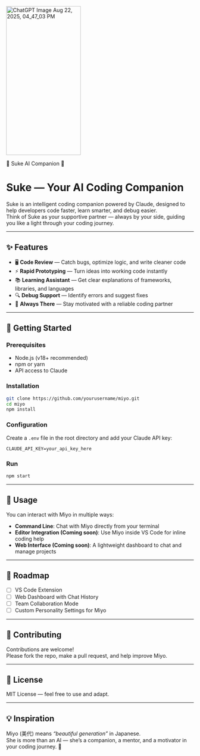 <img width="200" height="400" alt="ChatGPT Image Aug 22, 2025, 04_47_03 PM" src="https://github.com/user-attachments/assets/a1809365-b098-4481-b7bb-7a05a3866b20" />

🌸 Suke AI Companion 🌸

# Suke — Your AI Coding Companion

Suke is an intelligent coding companion powered by Claude, designed to help developers code faster, learn smarter, and debug easier.  
Think of Suke as your supportive partner — always by your side, guiding you like a light through your coding journey.  

---

## ✨ Features

- 🖥️ **Code Review** — Catch bugs, optimize logic, and write cleaner code  
- ⚡ **Rapid Prototyping** — Turn ideas into working code instantly  
- 📚 **Learning Assistant** — Get clear explanations of frameworks, libraries, and languages  
- 🔍 **Debug Support** — Identify errors and suggest fixes  
- 🤝 **Always There** — Stay motivated with a reliable coding partner  

---

## 🚀 Getting Started

### Prerequisites
- Node.js (v18+ recommended)  
- npm or yarn  
- API access to Claude  

### Installation
```bash
git clone https://github.com/yourusername/miyo.git
cd miyo
npm install
```

### Configuration
Create a `.env` file in the root directory and add your Claude API key:
```env
CLAUDE_API_KEY=your_api_key_here
```

### Run
```bash
npm start
```

---

## 🧩 Usage
You can interact with Miyo in multiple ways:
- **Command Line**: Chat with Miyo directly from your terminal  
- **Editor Integration (Coming soon)**: Use Miyo inside VS Code for inline coding help  
- **Web Interface (Coming soon)**: A lightweight dashboard to chat and manage projects  

---

## 📌 Roadmap
- [ ] VS Code Extension  
- [ ] Web Dashboard with Chat History  
- [ ] Team Collaboration Mode  
- [ ] Custom Personality Settings for Miyo  

---

## 🤝 Contributing
Contributions are welcome!  
Please fork the repo, make a pull request, and help improve Miyo.  

---

## 📜 License
MIT License — feel free to use and adapt.  

---

## 💡 Inspiration
Miyo (美代) means *“beautiful generation”* in Japanese.  
She is more than an AI — she’s a companion, a mentor, and a motivator in your coding journey. 🌸
